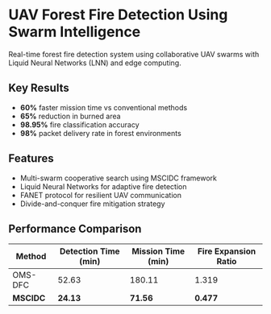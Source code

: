 # UAV Forest Fire Detection Using Swarm Intelligence

Real-time forest fire detection system using collaborative UAV swarms with Liquid Neural Networks (LNN) and edge computing.

## Key Results
- **60%** faster mission time vs conventional methods
- **65%** reduction in burned area
- **98.95%** fire classification accuracy
- **98%** packet delivery rate in forest environments

## Features
- Multi-swarm cooperative search using MSCIDC framework
- Liquid Neural Networks for adaptive fire detection
- FANET protocol for resilient UAV communication
- Divide-and-conquer fire mitigation strategy



## Performance Comparison

| Method | Detection Time (min) | Mission Time (min) | Fire Expansion Ratio |
|--------|---------------------|-------------------|---------------------|
| OMS-DFC | 52.63 | 180.11 | 1.319 |
| **MSCIDC** | **24.13** | **71.56** | **0.477** |
